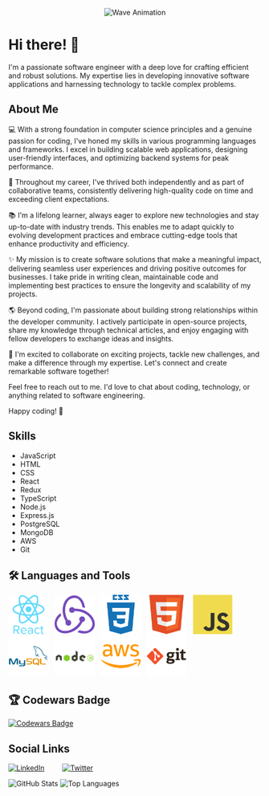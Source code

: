 <p align="center">
  <img src="https://media.giphy.com/media/hvRJCLFzcasrR4ia7z/giphy.gif" width="50" alt="Wave Animation"/>
</p>

# Hi there! :wave:

I'm a passionate software engineer with a deep love for crafting efficient and robust solutions. My expertise lies in developing innovative software applications and harnessing technology to tackle complex problems.

## About Me

💻 With a strong foundation in computer science principles and a genuine passion for coding, I've honed my skills in various programming languages and frameworks. I excel in building scalable web applications, designing user-friendly interfaces, and optimizing backend systems for peak performance.

🌟 Throughout my career, I've thrived both independently and as part of collaborative teams, consistently delivering high-quality code on time and exceeding client expectations.

📚 I'm a lifelong learner, always eager to explore new technologies and stay up-to-date with industry trends. This enables me to adapt quickly to evolving development practices and embrace cutting-edge tools that enhance productivity and efficiency.

✨ My mission is to create software solutions that make a meaningful impact, delivering seamless user experiences and driving positive outcomes for businesses. I take pride in writing clean, maintainable code and implementing best practices to ensure the longevity and scalability of my projects.

🌎 Beyond coding, I'm passionate about building strong relationships within the developer community. I actively participate in open-source projects, share my knowledge through technical articles, and enjoy engaging with fellow developers to exchange ideas and insights.

🤝 I'm excited to collaborate on exciting projects, tackle new challenges, and make a difference through my expertise. Let's connect and create remarkable software together!

Feel free to reach out to me. I'd love to chat about coding, technology, or anything related to software engineering.

Happy coding! 🚀

## Skills

- JavaScript
- HTML
- CSS
- React
- Redux
- TypeScript
- Node.js
- Express.js
- PostgreSQL
- MongoDB
- AWS
- Git

## :hammer_and_wrench: Languages and Tools

<img src="https://github.com/devicons/devicon/blob/master/icons/react/react-original-wordmark.svg" alt="React" width="80" height="80" /> &nbsp;
<img src="https://github.com/devicons/devicon/blob/master/icons/redux/redux-original.svg" alt="Redux" width="80" height="80" /> &nbsp;
<img src="https://github.com/devicons/devicon/blob/master/icons/css3/css3-plain-wordmark.svg" alt="CSS3" width="80" height="80" /> &nbsp;
<img src="https://github.com/devicons/devicon/blob/master/icons/html5/html5-original.svg" alt="HTML5" width="80" height="80" /> &nbsp;
<img src="https://github.com/devicons/devicon/blob/master/icons/javascript/javascript-original.svg" alt="JavaScript" width="80" height="80" /> &nbsp;
<img src="https://github.com/devicons/devicon/blob/master/icons/mysql/mysql-original-wordmark.svg" alt="MySQL" width="80" height="80" /> &nbsp;
<img src="https://github.com/devicons/devicon/blob/master/icons/nodejs/nodejs-original-wordmark.svg" alt="NodeJS" width="80" height="80" /> &nbsp;
<img src="https://github.com/devicons/devicon/blob/master/icons/amazonwebservices/amazonwebservices-plain-wordmark.svg" alt="AWS" width="80" height="80" /> &nbsp;
<img src="https://github.com/devicons/devicon/blob/master/icons/git/git-original-wordmark.svg" alt="Git" width="80" height="80" /> &nbsp;


## :trophy: Codewars Badge

[![Codewars Badge](https://www.codewars.com/users/CodeByMohy/badges/large)](https://www.codewars.com/users/CodeByMohy)

##  Social Links

[<img src="https://cdn.jsdelivr.net/npm/simple-icons@3.0.1/icons/linkedin.svg" alt="LinkedIn" height="40">](https://www.linkedin.com/in/MohyDev)
&nbsp; &nbsp; &nbsp; &nbsp; 
[<img src="https://cdn.jsdelivr.net/npm/simple-icons@3.0.1/icons/twitter.svg" alt="Twitter" height="40">](https://twitter.com/MohyDev)

![GitHub Stats](https://github-readme-stats.vercel.app/api?username=MohyDev&show_icons=true)
![Top Languages](https://github-readme-stats.vercel.app/api/top-langs/?username=MohyDev)


